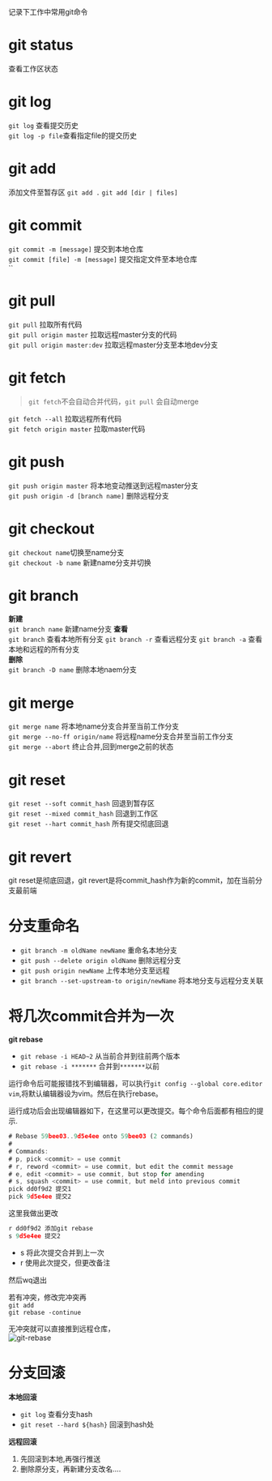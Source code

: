 记录下工作中常用git命令

# git status
查看工作区状态

# git log  

`git log` 查看提交历史   
`git log -p file`查看指定file的提交历史   

# git add 

添加文件至暂存区 
`git add .`
`git add [dir | files]`

# git commit   

`git commit -m [message]` 提交到本地仓库  
`git commit [file] -m [message]` 提交指定文件至本地仓库    
``

# git pull

`git pull` 拉取所有代码    
`git pull origin master` 拉取远程master分支的代码   
`git pull origin master:dev` 拉取远程master分支至本地dev分支   

# git fetch  
> `git fetch`不会自动合并代码，`git pull` 会自动merge  

`git fetch --all` 拉取远程所有代码  
`git fetch origin master` 拉取master代码

# git push 

`git push origin master` 将本地变动推送到远程master分支   
`git push origin -d [branch name]` 删除远程分支


# git checkout  

`git checkout name`切换至name分支   
`git checkout -b name` 新建name分支并切换   

# git branch  

**新建**   
`git branch name` 新建name分支
**查看**    
`git branch` 查看本地所有分支
`git branch -r` 查看远程分支
`git branch -a` 查看本地和远程的所有分支  
**删除**   
`git branch -D name` 删除本地naem分支  


# git merge  

`git merge name` 将本地name分支合并至当前工作分支   
`git merge --no-ff origin/name` 将远程name分支合并至当前工作分支  
`git merge --abort`  终止合并,回到merge之前的状态  


# git reset   

`git reset --soft commit_hash` 回退到暂存区    
`git reset --mixed commit_hash` 回退到工作区  
`git reset --hart commit_hash` 所有提交彻底回退   

# git revert 

git reset是彻底回退，git revert是将commit_hash作为新的commit，加在当前分支最前端



# 分支重命名

 * `git branch -m oldName newName` 重命名本地分支   
 * `git push --delete origin oldName` 删除远程分支   
 * `git push origin newName` 上传本地分支至远程   
 * `git branch --set-upstream-to origin/newName` 将本地分支与远程分支关联  
 

# 将几次commit合并为一次

 **git rebase**   

 * `git rebase -i HEAD~2` 从当前合并到往前两个版本
 * `git rebase -i *******` 合并到`*******`以前

运行命令后可能报错找不到编辑器，可以执行`git config --global core.editor vim`,将默认编辑器设为vim。然后在执行rebase。   

运行成功后会出现编辑器如下，在这里可以更改提交。每个命令后面都有相应的提示.  
```js
# Rebase 59bee03..9d5e4ee onto 59bee03 (2 commands)
#
# Commands:
# p, pick <commit> = use commit
# r, reword <commit> = use commit, but edit the commit message
# e, edit <commit> = use commit, but stop for amending
# s, squash <commit> = use commit, but meld into previous commit
pick dd0f9d2 提交1
pick 9d5e4ee 提交2
```

这里我做出更改   
```js
r dd0f9d2 添加git rebase
s 9d5e4ee 提交2
```
 * s 将此次提交合并到上一次
 * r 使用此次提交，但更改备注

然后wq退出 

若有冲突，修改完冲突再  
`git add`   
`git rebase -continue`    

无冲突就可以直接推到远程仓库，  
![git-rebase](https://raw.githubusercontent.com/lxhyl/lxhyl.github.io/master/files/img/git-rebase.png)


# 分支回滚  

**本地回滚**

* `git log` 查看分支hash   
* `git reset --hard ${hash}` 回滚到hash处  

**远程回滚**       
1. 先回滚到本地,再强行推送   
2. 删除原分支，再新建分支改名....
